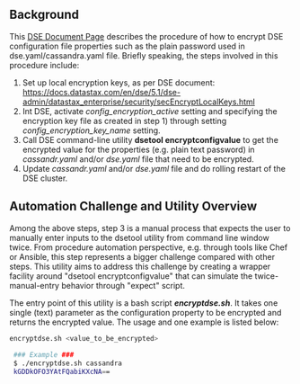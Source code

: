 ## Background

This [DSE Document Page](https://docs.datastax.com/en/dse/5.1/dse-admin/datastax_enterprise/security/secEncryptProperties.html) describes the procedure of how to encrypt DSE configuration file properties such as the plain password used in dse.yaml/cassandra.yaml file. Briefly speaking, the steps involved in this procedure include:
1. Set up local encryption keys, as per DSE document: https://docs.datastax.com/en/dse/5.1/dse-admin/datastax_enterprise/security/secEncryptLocalKeys.html
2. Int DSE, activate *config_encryption_active* setting and specifying the encryption key file as created in step 1) through setting *config_encryption_key_name* setting. 
3. Call DSE command-line utility **dsetool encryptconfigvalue** to get the encrypted value for the properties (e.g. plain text password) in *cassandr.yaml* and/or *dse.yaml* file that need to be encrypted.
4. Update *cassandr.yaml* and/or *dse.yaml* file and do rolling restart of the DSE cluster.


## Automation Challenge and Utility Overview

Among the above steps, step 3 is a manual process that expects the user to manually enter inputs to the dsetool utility from command line window twice. From procedure automation perspective, e.g. through tools like Chef or Ansible, this step represents a bigger challenge compared with other steps. This utility aims to address this challenge by creating a wrapper facility around "dsetool encryptconfigvalue" that can simulate the twice-manual-entry behavior through "expect" script.

The entry point of this utility is a bash script ***encryptdse.sh***. It takes one single (text) parameter as the configuration property to be encrypted and returns the encrypted value. The usage and one example is listed below:

```bash
encryptdse.sh <value_to_be_encrypted>
   
 ### Example ###
 $ ./encryptdse.sh cassandra
 kGDDkOFO3YAtFQabiKXcNA==
```


